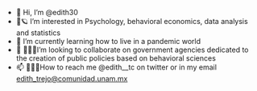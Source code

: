 - 👋 Hi, I’m @edith30
- 👀🪐 I’m interested in Psychology, behavioral economics, data analysis and statistics
- 🌱 I’m currently learning how to live in a pandemic world
- 💞️ 👩🏻‍💻I’m looking to collaborate on government agencies dedicated to the creation of public policies based on behavioral sciences 
- 📫 👩🏻‍🎤How to reach me @edith__tc on twitter or in my email edith_trejo@comunidad.unam.mx 

<!---
edith30/edith30 is a ✨ special ✨ repository because its `README.md` (this file) appears on your GitHub profile.
You can click the Preview link to take a look at your changes.
--->
